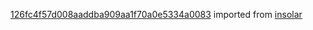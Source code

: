 [126fc4f57d008aaddba909aa1f70a0e5334a0083](https://github.com/insolar/insolar/commit/126fc4f57d008aaddba909aa1f70a0e5334a0083) imported from [insolar](https://github.com/insolar/insolar)

